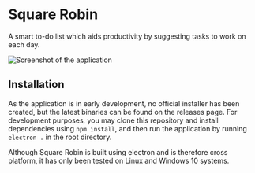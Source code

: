 # Square Robin

A smart to-do list which aids productivity by suggesting tasks to work on each day.

![Screenshot of the application](https://user-images.githubusercontent.com/25088746/65020049-45867300-d924-11e9-95fc-d791b4c01324.png)

## Installation

As the application is in early development, no official installer has been created, but the latest binaries can be found on the releases page. For development purposes, you may clone this repository and install dependencies using ```npm install```, and then run the application by running ```electron .``` in the root directory.

Although Square Robin is built using electron and is therefore cross platform, it has only been tested on Linux and Windows 10 systems.
